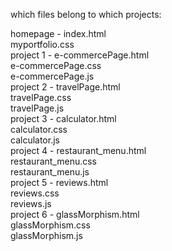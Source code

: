 which files belong to which projects:

homepage  - index.html<br/>
            myportfolio.css<br/>
project 1 - e-commercePage.html<br/>
            e-commercePage.css<br/>
            e-commercePage.js<br/>
project 2 - travelPage.html<br/>
            travelPage.css<br/>
            travelPage.js<br/>
project 3 - calculator.html<br/>
            calculator.css<br/>
            calculator.js<br/>
project 4 - restaurant_menu.html<br/>
            restaurant_menu.css<br/>
            restaurant_menu.js<br/>
project 5 - reviews.html<br/>
            reviews.css<br/>
            reviews.js<br/>
project 6 - glassMorphism.html<br/>
            glassMorphism.css<br/>
            glassMorphism.js
            
